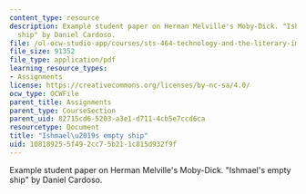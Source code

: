 ```yaml
---
content_type: resource
description: Example student paper on Herman Melville's Moby-Dick. "Ishmael's empty
  ship" by Daniel Cardoso.
file: /ol-ocw-studio-app/courses/sts-464-technology-and-the-literary-imagination-spring-2008/108189255f492cc75b211c815d932f9f_dcardoso_wk8.pdf
file_size: 91352
file_type: application/pdf
learning_resource_types:
- Assignments
license: https://creativecommons.org/licenses/by-nc-sa/4.0/
ocw_type: OCWFile
parent_title: Assignments
parent_type: CourseSection
parent_uid: 82715cd6-5203-a3e1-d711-4cb5e7ccd6ca
resourcetype: Document
title: "Ishmael\u2019s empty ship"
uid: 10818925-5f49-2cc7-5b21-1c815d932f9f
---
```

Example student paper on Herman Melville's Moby-Dick. "Ishmael's empty ship" by Daniel Cardoso.